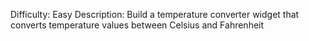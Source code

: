 Difficulty: Easy
Description: Build a temperature converter widget that converts temperature values between Celsius and Fahrenheit